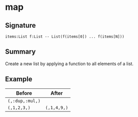 
# map

## Signature

`items:List f:List -- List(f(items[0]) ... f(items[N]))`

## Summary

Create a new list by applying a function to all elements of a list.

## Example

| **Before**       | **After**   |
|------------------|-------------|
| `(,:dup,:mul,)`  |             |
| `(,1,2,3,)`      | `(,1,4,9,)` |

